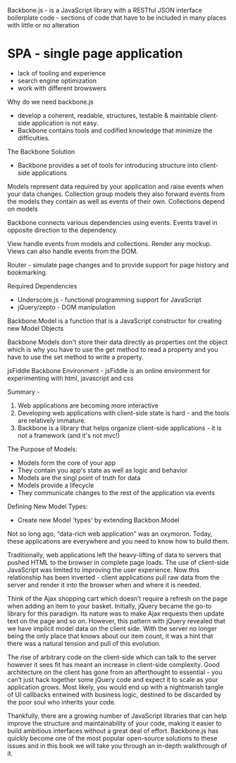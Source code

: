 Backbone.js - is a JavaScript library with a RESTful JSON interface
boilerplate code - sections of code that have to be included in many places with little or no alteration

SPA - single page application
======================

- lack of tooling and experience
- search engine optimization
- work with different browswers

Why do we need backbone.js

- develop a coherent, readable, structures, testable & maintable client-side application is not easy. 
- Backbone contains tools and codified knowledge that minimize the difficulties.

The Backbone Solution

- Backbone provides a set of tools for introducing structure into client-side applications

Models represent data required by your application and raise events when your data changes.
Collection group models they also forward events from the models they contain as well as events of their own. 
Collections depend on models

Backbone connects various dependencies using events. Events travel in opposite direction to the dependency.

View handle events from models and collections. Render any mockup. 
Views can also handle events from the DOM. 

Router - simulate page changes and to provide support for page history and bookmarking. 

Required Dependencies
- Underscore.js - functional programming support for JavaScript
- jQuery/zepto - DOM manipulation

Backbone.Model is a function that is a JavaScript constructor for creating new Model Objects

Backbone Models don't store their data directly as properties ont the object which is why you have to use the get method to read a property and you have to use the set method to write a property.

jsFiddle Backbone Environment - jsFiddle is an online environment for experimenting with html, javascript and css

Summary - 
1. Web applications are becoming more interactive
2. Developing web applications with client-side state is hard - and the tools are relatively immature. 
3. Backbone is a library that helps organize client-side applications - it is not a framework (and it's not mvc!)

The Purpose of Models: 
- Models form the core of your app
- They contain you app's state as well as logic and behavior
- Models are the singl point of truth for data
- Models provide a lifecycle
- They communicate changes to the rest of the application via events

Defining New Model Types: 
- Create new Model 'types' by extending Backbon.Model




Not so long ago, “data-rich web application” was an oxymoron. Today, these applications are everywhere and you need to know how to build them.

Traditionally, web applications left the heavy-lifting of data to servers that pushed HTML to the browser in complete page loads. The use of client-side JavaScript was limited to improving the user experience. Now this relationship has been inverted - client applications pull raw data from the server and render it into the browser when and where it is needed.

Think of the Ajax shopping cart which doesn’t require a refresh on the page when adding an item to your basket. Initially, jQuery became the go-to library for this paradigm. Its nature was to make Ajax requests then update text on the page and so on. However, this pattern with jQuery revealed that we have implicit model data on the client side. With the server no longer being the only place that knows about our item count, it was a hint that there was a natural tension and pull of this evolution.

The rise of arbitrary code on the client-side which can talk to the server however it sees fit has meant an increase in client-side complexity. Good architecture on the client has gone from an afterthought to essential - you can’t just hack together some jQuery code and expect it to scale as your application grows. Most likely, you would end up with a nightmarish tangle of UI callbacks entwined with business logic, destined to be discarded by the poor soul who inherits your code.

Thankfully, there are a growing number of JavaScript libraries that can help improve the structure and maintainability of your code, making it easier to build ambitious interfaces without a great deal of effort. Backbone.js has quickly become one of the most popular open-source solutions to these issues and in this book we will take you through an in-depth walkthrough of it.